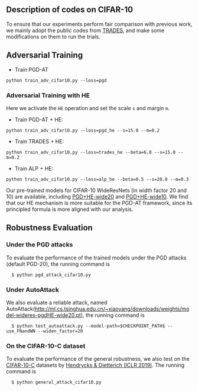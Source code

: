 ## Description of codes on CIFAR-10

To ensure that our experiments perform fair comparison with previous work, we mainly adopt the public codes from [TRADES](https://github.com/yaodongyu/TRADES), and make some modifications on them to run the trials.

## Adversarial Training 

* Train PGD-AT
```shell
python train_adv_cifar10.py --loss=pgd
```

### Adversarial Training with HE
Here we activate the `HE` operation and set the scale `s` and margin `m`.

* Train PGD-AT + HE:
```shell
python train_adv_cifar10.py --loss=pgd_he --s=15.0 --m=0.2
```

* Train TRADES + HE:
```shell
python train_adv_cifar10.py --loss=trades_he --beta=6.0 --s=15.0 --m=0.2
```

* Train ALP + HE:
```shell
python train_adv_cifar10.py --loss=alp_he --beta=0.5 --s=20.0 --m=0.3
```

Our pre-trained models for CIFAR-10 WideResNets (in width factor 20 and 10) are available, including [PGD+HE-wide20](http://ml.cs.tsinghua.edu.cn/~xiaoyang/downloads/weights/model-wideres-pgdHE-wide20.pt) and [PGD+HE-wide10](http://ml.cs.tsinghua.edu.cn/~xiaoyang/downloads/weights/model-wideres-pgdHE-wide10.pt). We find that our HE mechanism is more suitable for the PGD-AT framework, since its principled formula is more aligned with our analysis.

## Robustness Evaluation

### Under the PGD attacks
To evaluate the performance of the trained models under the PGD attacks (default PGD-20), the running command is 
```shell
  $ python pgd_attack_cifar10.py
```

### Under AutoAttack
We also evaluate a reliable attack, named AutoAttack(http://ml.cs.tsinghua.edu.cn/~xiaoyang/downloads/weights/model-wideres-pgdHE-wide20.pt), the running command is 
```shell
  $ python test_autoattack.py --model-path=$CHECKPOINT_PATH$ --use_FNandWN --widen_factor=20

```

### On the CIFAR-10-C dataset

To evaluate the performance of the general robustness, we also test on the [CIFAR-10-C](https://zenodo.org/record/2535967) datasets by [Hendrycks & Dietterich (ICLR 2019)](https://arxiv.org/abs/1903.12261).
The running command is
```shell
  $ python general_attack_cifar10.py
```
